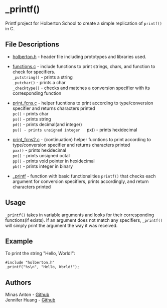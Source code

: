 # _printf()
Printf project for Holberton School to create a simple replication of `printf()` in C. 

## File Descriptions
- [holberton.h](holberton.h) - header file including prototypes and libraries used.  
- [functions.c](functions.c) - include functions to print strings, chars, and function to check for specifiers.  
  `_putstring()` - prints a string  
  `_putchar()` - prints a char  
  `_checktype()` - checks and matches a conversion specifier with its corresponding function  

- [print_fcns.c](print_fcns.c) - helper fucntions to print according to type/conversion specifier and returns characters printed  
  `pc()` - prints char  
  `ps()` - prints string  
  `pd()` - prints decimal(and integer)   
  `pu() - prints unsigned integer  
  `px() - prints hexidecimal  

- [print_fcns2.c](print_fcns2.c) - (continuation) helper fucntions to print according to type/conversion specifier and returns characters printed  
  `pxx()` - prints hexidecimal  
  `po()` - prints unsigned octal  
  `pp()` - prints void pointer in hexidecimal  
  `pb()` - prints integer in binary  

- [_printf](_printf) - function with basic functionalities `printf()` that checks each argument for conversion specifiers, prints accordingly, and return characters printed  

## Usage
`_printf()` takes in variable arguments and looks for their corresponding functions(if exists). If an argument does not match any specifiers, `_printf()` will simply print the argument the way it was received. 

## Example
To print the string "Hello, World!":  
```
#include "holberton.h"  
_printf("%s\n", "Hello, World!");  
```
## Authors
Minas Anton - [Github](https://github.com/MinasA1)  
Jennifer Huang - [Github](https://github.com/jhuang10123)